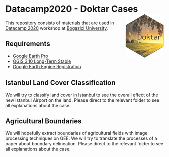 # Datacamp2020 - Doktar Cases <a href='https://www.doktar.com/'><img src='../images/doktarhex2.png' align="right" height="139" /></a>

This repository consists of materials that are used
in [Datacamp 2020](http://datacamp.boun.edu.tr/) workshop
 at [Bogazici University](http://www.boun.edu.tr/en-US/Index).


## Requirements

- [Google Earth Pro](https://www.google.com/intl/tr/earth/versions/)
- [QGIS 3.10 Long-Term Stable](https://qgis.org/en/site/forusers/download.html)
- [Google Earth Engine Registration](https://code.earthengine.google.com/)

## Istanbul Land Cover Classification

We will try to classify land cover in Istanbul to see
the overall effect of the new Istanbul Airport on the land. Please direct
to the relevant folder to see all explanations about the case.

## Agricultural Boundaries

We will hopefully extract boundaries of agricultural fields
with image processing techniques on GEE. We will try to translate
the processes of a paper about boundary delineation. Please direct
to the relevant folder to see all explanations about the case.